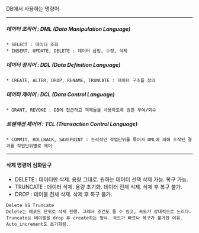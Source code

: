DB에서 사용하는 명령어

---
##### 데이터 조작어 : DML (Data Manipulation Language)
    * SELECT : 데이터 조회
    * INSERT, UPDATE, DELETE : 데이터 삽입, 수정, 삭제

##### 데이터 정의어 : DDL (Data Definition Language)
    * CREATE, ALTER, DROP, RENAME, TRUNCATE : 데이터 구조를 정의

##### 데이터 제어어 : DCL (Data Control Language)
    * GRANT, REVOKE : DB에 접근하고 객체들을 사용하도록 권한 부여/회수
    
##### 트랜잭션 제어어 : TCL (Transaction Control Language)
    * COMMIT, ROLLBACK, SAVEPOINT : 논리적인 작업단위를 묶어서 DML에 의해 조작된 결과를 작업단위별로 제어

---
#### 삭제 명령어 심화탐구
 - DELETE : 데이터만 삭제. 용량 그대로. 원하는 데이터 선택 삭제 가능. 복구 가능.
 - TRUNCATE : 데이터 삭제. 용량 초기화. 데이터 전체 삭제. 삭제 후 복구 불가.
 - DROP : 테이블 전체 삭제. 삭제 후 복구 불가.


```$xslt
Delete VS Truncate
Delete는 레코드 단위로 삭제 진행. 그래서 조건도 줄 수 있고, 속도가 상대적으로 느리다.
Truncate는 테이블을 drop 후 create하는 방식. 속도가 빠르나 복구가 불가한 이유. Auto_increment도 초기화됨.
```


